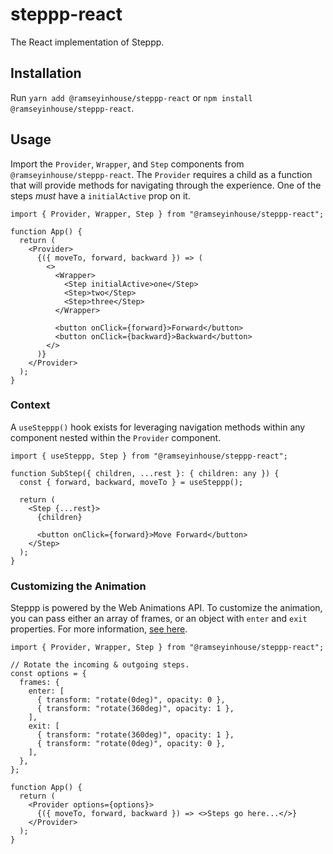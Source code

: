 # steppp-react

The React implementation of Steppp.

## Installation

Run `yarn add @ramseyinhouse/steppp-react` or `npm install @ramseyinhouse/steppp-react`.

## Usage

Import the `Provider`, `Wrapper`, and `Step` components from `@ramseyinhouse/steppp-react`. The `Provider` requires a child as a function that will provide methods for navigating through the experience. One of the steps _must_ have a `initialActive` prop on it.

```tsx
import { Provider, Wrapper, Step } from "@ramseyinhouse/steppp-react";

function App() {
  return (
    <Provider>
      {({ moveTo, forward, backward }) => (
        <>
          <Wrapper>
            <Step initialActive>one</Step>
            <Step>two</Step>
            <Step>three</Step>
          </Wrapper>

          <button onClick={forward}>Forward</button>
          <button onClick={backward}>Backward</button>
        </>
      )}
    </Provider>
  );
}
```

### Context

A `useSteppp()` hook exists for leveraging navigation methods within any component nested within the `Provider` component.

```tsx
import { useSteppp, Step } from "@ramseyinhouse/steppp-react";

function SubStep({ children, ...rest }: { children: any }) {
  const { forward, backward, moveTo } = useSteppp();

  return (
    <Step {...rest}>
      {children}

      <button onClick={forward}>Move Forward</button>
    </Step>
  );
}
```

### Customizing the Animation

Steppp is powered by the Web Animations API. To customize the animation, you can pass either an array of frames, or an object with `enter` and `exit` properties. For more information, [see here](https://github.com/RamseyInHouse/steppp/tree/master/packages/steppp#customizing-the-animation).

```tsx
import { Provider, Wrapper, Step } from "@ramseyinhouse/steppp-react";

// Rotate the incoming & outgoing steps.
const options = {
  frames: {
    enter: [
      { transform: "rotate(0deg)", opacity: 0 },
      { transform: "rotate(360deg)", opacity: 1 },
    ],
    exit: [
      { transform: "rotate(360deg)", opacity: 1 },
      { transform: "rotate(0deg)", opacity: 0 },
    ],
  },
};

function App() {
  return (
    <Provider options={options}>
      {({ moveTo, forward, backward }) => <>Steps go here...</>}
    </Provider>
  );
}
```
